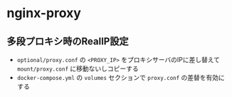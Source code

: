 # nginx-proxy

## 多段プロキシ時のRealIP設定

- `optional/proxy.conf` の `<PROXY_IP>` をプロキシサーバのIPに差し替えて `mount/proxy.conf` に移動ないしコピーする
- `docker-compose.yml` の `volumes` セクションで `proxy.conf` の差替を有効にする
